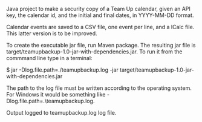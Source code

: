 Java project to make a security copy of a Team Up calendar, given an API key, the calendar id, and the initial and final dates, in YYYY-MM-DD format.

Calendar events are saved to a CSV file, one event per line, and a ICalc file. This latter version is to be improved.

To create the executable jar file, run Maven package. The resulting jar file is target/teamupbackup-1.0-jar-with-dependencies.jar. To run it from the commmand line type in a terminal:

$ jar -Dlog.file.path=./teamupbackup.log -jar target/teamupbackup-1.0-jar-with-dependencies.jar

The path to the log file must be written according to the operating system. For Windows it would be something like -Dlog.file.path=.\teamupbackup.log.

Output logged to teamupbackup.log log file.
